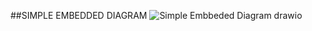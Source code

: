 ##SIMPLE EMBEDDED DIAGRAM
![Simple Embbeded Diagram drawio](https://user-images.githubusercontent.com/98817564/154793753-0104c27e-9ecc-41fd-86f4-0c79079921c4.png)
